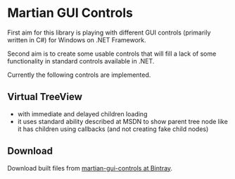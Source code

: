 # Martian GUI Controls

First aim for this library is playing with different GUI controls (primarily written in C#) for Windows on .NET Framework.

Second aim is to create some usable controls that will fill a lack of some functionality in standard controls available in .NET.

Currently the following controls are implemented.

## Virtual TreeView

* with immediate and delayed children loading
* it uses standard ability described at MSDN to show parent tree node like it has children using callbacks (and not creating fake child nodes)

## Download
Download built files from [martian-gui-controls at Bintray](https://bintray.com/dmaslakov/generic/martian-gui-controls).
